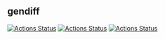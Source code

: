 ## gendiff
[![Actions Status](https://github.com/i1yas/frontend-project-lvl2/workflows/hexlet-check/badge.svg)](https://github.com/i1yas/frontend-project-lvl2/actions)
[![Actions Status](https://github.com/i1yas/frontend-project-lvl2/workflows/run-test/badge.svg)](https://github.com/i1yas/frontend-project-lvl2/actions)
[![Actions Status](https://github.com/i1yas/frontend-project-lvl2/workflows/style-check/badge.svg)](https://github.com/i1yas/frontend-project-lvl2/actions)